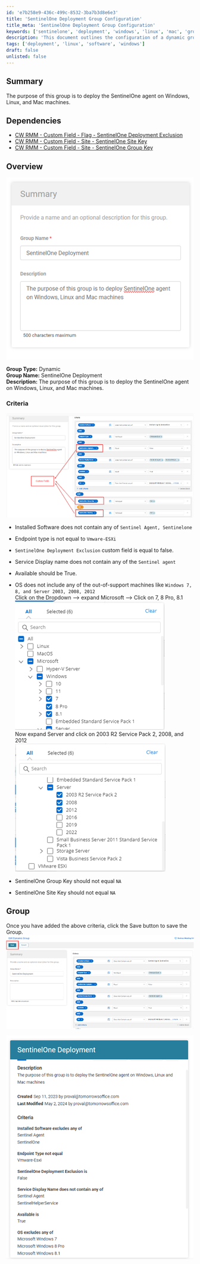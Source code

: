 ```yaml
---
id: 'e7b258e9-436c-499c-8532-3ba7b3d8e6e3'
title: 'SentinelOne Deployment Group Configuration'
title_meta: 'SentinelOne Deployment Group Configuration'
keywords: ['sentinelone', 'deployment', 'windows', 'linux', 'mac', 'group', 'criteria']
description: 'This document outlines the configuration of a dynamic group for deploying the SentinelOne agent across Windows, Linux, and Mac machines, including the necessary dependencies and criteria for group membership.'
tags: ['deployment', 'linux', 'software', 'windows']
draft: false
unlisted: false
---
```


## Summary

The purpose of this group is to deploy the SentinelOne agent on Windows, Linux, and Mac machines.

## Dependencies

- [CW RMM - Custom Field - Flag - SentinelOne Deployment Exclusion](<../custom-fields/Flag - SentinelOne Deployment Exclusion.md>)  
- [CW RMM - Custom Field - Site - SentinelOne Site Key](<../custom-fields/Company - SentinelOne Site Key.md>)  
- [CW RMM - Custom Field - Site - SentinelOne Group Key](<../custom-fields/Site - SentinelOne Group Key.md>)  

## Overview

![Image](../../../static/img/SentinelOne-Deployment/image_1.png)

**Group Type:** Dynamic  
**Group Name:** SentinelOne Deployment  
**Description:** The purpose of this group is to deploy the SentinelOne agent on Windows, Linux, and Mac machines.

### Criteria

![Image](../../../static/img/SentinelOne-Deployment/image_2.png)

- Installed Software does not contain any of `Sentinel Agent, Sentinelone`
- Endpoint type is not equal to `Vmware-ESXi`
- `SentinelOne Deployment Exclusion` custom field is equal to false.
- Service Display name does not contain any of the `Sentinel agent`
- Available should be True.
- OS does not include any of the out-of-support machines like `Windows 7, 8, and Server 2003, 2008, 2012`  
  Click on the Dropdown --> expand Microsoft --> Click on 7, 8 Pro, 8.1  
  ![Image](../../../static/img/SentinelOne-Deployment/image_3.png)  
  Now expand Server and click on 2003 R2 Service Pack 2, 2008, and 2012  
  ![Image](../../../static/img/SentinelOne-Deployment/image_4.png)  

- SentinelOne Group Key should not equal `NA`
- SentinelOne Site Key should not equal `NA`

## Group

Once you have added the above criteria, click the Save button to save the Group.  
![Image](../../../static/img/SentinelOne-Deployment/image_5.png)  

![Image](../../../static/img/SentinelOne-Deployment/image_6.png)  

